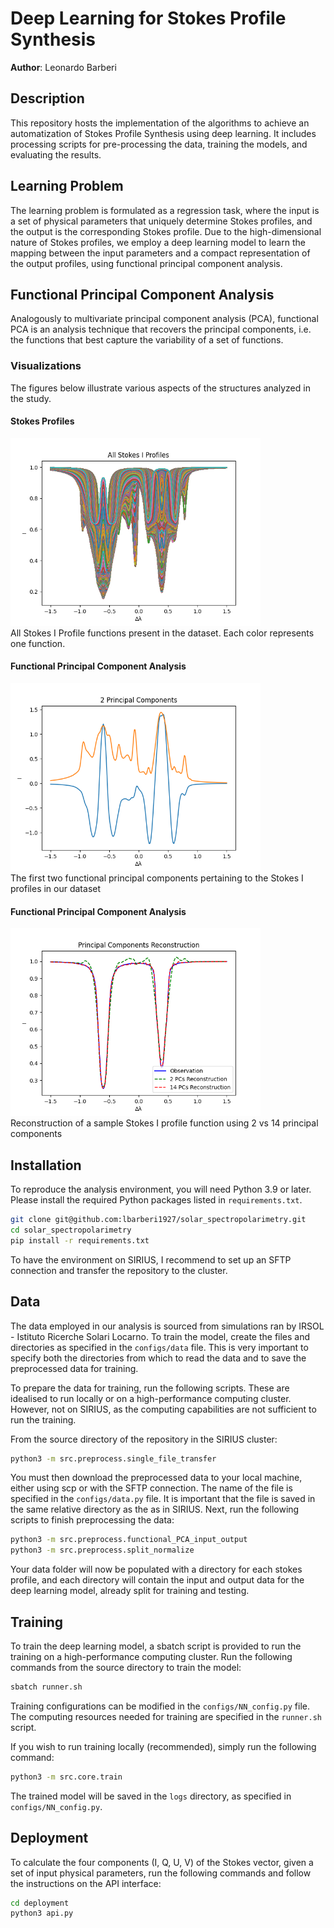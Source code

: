 
# Deep Learning for Stokes Profile Synthesis
**Author**: Leonardo Barberi

## Description
This repository hosts the implementation of the algorithms to achieve an automatization of Stokes Profile Synthesis using deep learning.
It includes processing scripts for pre-processing the data, training the models, and evaluating the results.

## Learning Problem
The learning problem is formulated as a regression task, where the input is a set of physical parameters that uniquely determine Stokes profiles, and the output is 
the corresponding Stokes profile. Due to the high-dimensional nature of Stokes profiles, we employ a deep learning model
to learn the mapping between the input parameters and a compact representation of the output profiles, using functional principal component analysis.

## Functional Principal Component Analysis
Analogously to multivariate principal component analysis (PCA), functional PCA is an analysis technique that recovers the 
principal components, i.e. the functions that best capture the variability of a set of functions.

### Visualizations
The figures below illustrate various aspects of the structures analyzed in the study.

#### Stokes Profiles
<img src="images/all_profiles.png" width="400">
<figcaption> All Stokes I Profile functions present in the dataset. Each color represents one function. </figcaption>

#### Functional Principal Component Analysis
<img src="images/2PCs.png" width="400">
<figcaption> The first two functional principal components pertaining to the Stokes I profiles in our dataset </figcaption> 

#### Functional Principal Component Analysis
<img src="images/PC_reconstruction.png" width="400">
<figcaption> Reconstruction of a sample Stokes I profile function using 2 vs 14 principal components </figcaption> 


## Installation
To reproduce the analysis environment, you will need Python 3.9 or later. Please install the required Python packages listed in `requirements.txt`.

```bash
git clone git@github.com:lbarberi1927/solar_spectropolarimetry.git
cd solar_spectropolarimetry
pip install -r requirements.txt
```

To have the environment on SIRIUS, I recommend to set up an SFTP connection and transfer the repository to the cluster.

## Data
The data employed in our analysis is sourced from simulations ran by IRSOL - Istituto Ricerche Solari Locarno.
To train the model, create the files and directories as specified in the `configs/data` file. This is very important to 
specify both the directories from which to read the data and to save the preprocessed data for training.

To prepare the data for training, run the following scripts. These are idealised to run locally or on a high-performance
computing cluster. However, not on SIRIUS, as the computing capabilities are not sufficient to run the training.

From the source directory of the repository in the SIRIUS cluster:

```bash
python3 -m src.preprocess.single_file_transfer
```

You must then download the preprocessed data to your local machine, either using scp or with the SFTP connection. The name of 
the file is specified in the `configs/data.py` file. It is important that the file is saved in the same relative directory as the
as in SIRIUS.
Next, run the following scripts to finish preprocessing the data:

```bash
python3 -m src.preprocess.functional_PCA_input_output
python3 -m src.preprocess.split_normalize
```

Your data folder will now be populated with a directory for each stokes profile, and each directory will contain the
input and output data for the deep learning model, already split for training and testing.

## Training
To train the deep learning model, a sbatch script is provided to run the training on a high-performance computing cluster.
Run the following commands from the source directory to train the model:

```bash
sbatch runner.sh
```

Training configurations can be modified in the `configs/NN_config.py` file. The computing resources needed for training 
are specified in the `runner.sh` script.

If you wish to run training locally (recommended), simply run the following command:

```bash
python3 -m src.core.train
```

The trained model will be saved in the `logs` directory, as specified in `configs/NN_config.py`.

## Deployment
To calculate the four components (I, Q, U, V) of the Stokes vector, given a set of input physical parameters, run the 
following commands and follow the instructions on the API interface:

```bash
cd deployment
python3 api.py
```